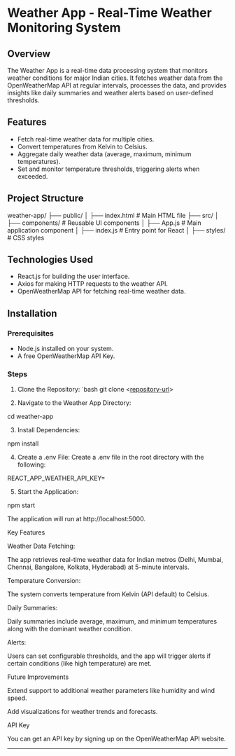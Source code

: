# Weather App - Real-Time Weather Monitoring System

## Overview
The Weather App is a real-time data processing system that monitors weather conditions for major Indian cities. It fetches weather data from the OpenWeatherMap API at regular intervals, processes the data, and provides insights like daily summaries and weather alerts based on user-defined thresholds.

## Features
- Fetch real-time weather data for multiple cities.
- Convert temperatures from Kelvin to Celsius.
- Aggregate daily weather data (average, maximum, minimum temperatures).
- Set and monitor temperature thresholds, triggering alerts when exceeded.

## Project Structure

weather-app/ ├── public/ │   ├── index.html             # Main HTML file ├── src/ │   ├── components/            # Reusable UI components │   ├── App.js                 # Main application component │   ├── index.js               # Entry point for React │   ├── styles/                # CSS styles

## Technologies Used
- React.js for building the user interface.
- Axios for making HTTP requests to the weather API.
- OpenWeatherMap API for fetching real-time weather data.

## Installation

### Prerequisites
- Node.js installed on your system.
- A free OpenWeatherMap API Key.

### Steps

1. Clone the Repository:
   `bash
   git clone <[repository-url](https://github.com/vignesh18D/Weather-App)>

2. Navigate to the Weather App Directory:

cd weather-app


3. Install Dependencies:

npm install


4. Create a .env File: Create a .env file in the root directory with the following:

REACT_APP_WEATHER_API_KEY=<your-api-key>


5. Start the Application:

npm start


The application will run at http://localhost:5000.



Key Features

Weather Data Fetching:

The app retrieves real-time weather data for Indian metros (Delhi, Mumbai, Chennai, Bangalore, Kolkata, Hyderabad) at 5-minute intervals.

Temperature Conversion:

The system converts temperature from Kelvin (API default) to Celsius.

Daily Summaries:

Daily summaries include average, maximum, and minimum temperatures along with the dominant weather condition.

Alerts:

Users can set configurable thresholds, and the app will trigger alerts if certain conditions (like high temperature) are met.

Future Improvements

Extend support to additional weather parameters like humidity and wind speed.

Add visualizations for weather trends and forecasts.


API Key

You can get an API key by signing up on the OpenWeatherMap API website.

---

